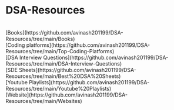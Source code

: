 #  DSA-Resources

<br>
[Books](https://github.com/avinash201199/DSA-Resources/tree/main/Books)<br>
[Coding platforms](https://github.com/avinash201199/DSA-Resources/tree/main/Top-Coding-Platforms) <br>
[DSA Interview Questions](https://github.com/avinash201199/DSA-Resources/tree/main/DSA-Interview-Questions)<br>
[SDE Sheets](https://github.com/avinash201199/DSA-Resources/tree/main/Best%20DSA%20Sheets) <br>
[Youtube Playlists](https://github.com/avinash201199/DSA-Resources/tree/main/Youtube%20Playlists)<br>
[Website](https://github.com/avinash201199/DSA-Resources/tree/main/Websites)

